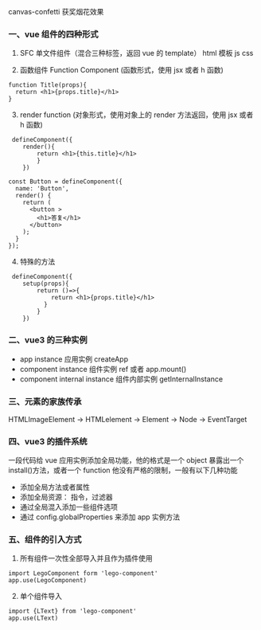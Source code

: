canvas-confetti 获奖烟花效果

### 一、vue 组件的四种形式

1. SFC 单文件组件（混合三种标签，返回 vue 的 template） html 模板 js css

2. 函数组件 Function Component (函数形式，使用 jsx 或者 h 函数)

```
function Title(props){
  return <h1>{props.title}</h1>
}
```

3. render function (对象形式，使用对象上的 render 方法返回，使用 jsx 或者 h 函数)

```
 defineComponent({
    render(){
        return <h1>{this.title}</h1>
        }
    })
```

```
const Button = defineComponent({
  name: 'Button',
  render() {
    return (
      <button >
        <h1>答复</h1>
      </button>
    );
  }
});
```

4. 特殊的方法

```
 defineComponent({
    setup(props){
        return ()=>{
            return <h1>{props.title}</h1>
          }
        }
    })
```

### 二、vue3 的三种实例

- app instance 应用实例 createApp
- component instance 组件实例 ref 或者 app.mount()
- component internal instance 组件内部实例 getInternalInstance

### 三、元素的家族传承

HTMLImageElement -> HTMLelement -> Element -> Node -> EventTarget

### 四、vue3 的插件系统

一段代码给 vue 应用实例添加全局功能，他的格式是一个 object 暴露出一个 install()方法，或者一个 function
他没有严格的限制，一般有以下几种功能

- 添加全局方法或者属性
- 添加全局资源： 指令，过滤器
- 通过全局混入添加一些组件选项
- 通过 config.globalProperties 来添加 app 实例方法

### 五、组件的引入方式

1. 所有组件一次性全部导入并且作为插件使用

```
import LegoComponent form 'lego-component'
app.use(LegoComponent)
```

2. 单个组件导入

```
import {LText} from 'lego-component'
app.use(LText)
```
